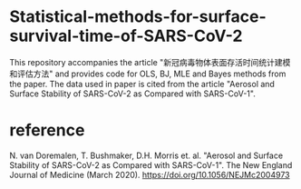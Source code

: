 # Statistical-methods-for-surface-survival-time-of-SARS-CoV-2
This repository accompanies the article "新冠病毒物体表面存活时间统计建模和评估方法" and provides code for OLS, BJ, MLE and Bayes methods from the paper.
The data used in paper is cited from the article "Aerosol and Surface Stability of SARS-CoV-2 as Compared with SARS-CoV-1".

# reference
N. van Doremalen, T. Bushmaker, D.H. Morris et. al. "Aerosol and Surface Stability of SARS-CoV-2 as Compared with SARS-CoV-1". The New England Journal of Medicine (March 2020). https://doi.org/10.1056/NEJMc2004973
